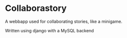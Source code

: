 # Collaborastory

A webbapp used for collaborating stories, like a minigame.

Written using django with a MySQL backend
